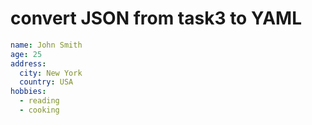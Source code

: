 # convert JSON from task3 to YAML

```yaml
name: John Smith
age: 25
address:
  city: New York
  country: USA
hobbies:
  - reading
  - cooking
```